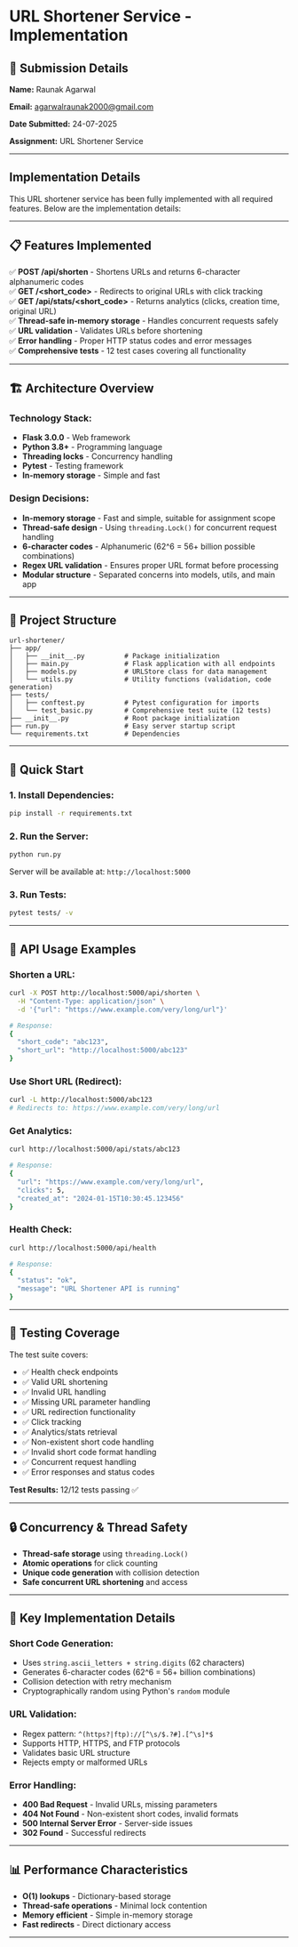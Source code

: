 # URL Shortener Service - Implementation

## 📝 **Submission Details**

**Name:** Raunak Agarwal

**Email:** agarwalraunak2000@gmail.com

**Date Submitted:** 24-07-2025

**Assignment:** URL Shortener Service


---

##  **Implementation Details**

This URL shortener service has been fully implemented with all required features. Below are the implementation details:

---

## 📋 **Features Implemented**

✅ **POST /api/shorten** - Shortens URLs and returns 6-character alphanumeric codes  
✅ **GET /<short_code>** - Redirects to original URLs with click tracking  
✅ **GET /api/stats/<short_code>** - Returns analytics (clicks, creation time, original URL)  
✅ **Thread-safe in-memory storage** - Handles concurrent requests safely  
✅ **URL validation** - Validates URLs before shortening  
✅ **Error handling** - Proper HTTP status codes and error messages  
✅ **Comprehensive tests** - 12 test cases covering all functionality

---

## 🏗️ **Architecture Overview**

### **Technology Stack:**

- **Flask 3.0.0** - Web framework
- **Python 3.8+** - Programming language
- **Threading locks** - Concurrency handling
- **Pytest** - Testing framework
- **In-memory storage** - Simple and fast

### **Design Decisions:**

- **In-memory storage** - Fast and simple, suitable for assignment scope
- **Thread-safe design** - Using `threading.Lock()` for concurrent request handling
- **6-character codes** - Alphanumeric (62^6 = 56+ billion possible combinations)
- **Regex URL validation** - Ensures proper URL format before processing
- **Modular structure** - Separated concerns into models, utils, and main app

---

## 📁 **Project Structure**

```
url-shortener/
├── app/
│   ├── __init__.py          # Package initialization
│   ├── main.py              # Flask application with all endpoints
│   ├── models.py            # URLStore class for data management
│   └── utils.py             # Utility functions (validation, code generation)
├── tests/
│   ├── conftest.py          # Pytest configuration for imports
│   └── test_basic.py        # Comprehensive test suite (12 tests)
├── __init__.py              # Root package initialization
├── run.py                   # Easy server startup script
└── requirements.txt         # Dependencies
```

---

## 🚦 **Quick Start**

### **1. Install Dependencies:**

```bash
pip install -r requirements.txt
```

### **2. Run the Server:**

```bash
python run.py
```

Server will be available at: `http://localhost:5000`

### **3. Run Tests:**

```bash
pytest tests/ -v
```

---

## 🔧 **API Usage Examples**

### **Shorten a URL:**

```bash
curl -X POST http://localhost:5000/api/shorten \
  -H "Content-Type: application/json" \
  -d '{"url": "https://www.example.com/very/long/url"}'

# Response:
{
  "short_code": "abc123",
  "short_url": "http://localhost:5000/abc123"
}
```

### **Use Short URL (Redirect):**

```bash
curl -L http://localhost:5000/abc123
# Redirects to: https://www.example.com/very/long/url
```

### **Get Analytics:**

```bash
curl http://localhost:5000/api/stats/abc123

# Response:
{
  "url": "https://www.example.com/very/long/url",
  "clicks": 5,
  "created_at": "2024-01-15T10:30:45.123456"
}
```

### **Health Check:**

```bash
curl http://localhost:5000/api/health

# Response:
{
  "status": "ok",
  "message": "URL Shortener API is running"
}
```

---

## 🧪 **Testing Coverage**

The test suite covers:

- ✅ Health check endpoints
- ✅ Valid URL shortening
- ✅ Invalid URL handling
- ✅ Missing URL parameter handling
- ✅ URL redirection functionality
- ✅ Click tracking
- ✅ Analytics/stats retrieval
- ✅ Non-existent short code handling
- ✅ Invalid short code format handling
- ✅ Concurrent request handling
- ✅ Error responses and status codes

**Test Results:** 12/12 tests passing ✅

---

## 🔒 **Concurrency & Thread Safety**

- **Thread-safe storage** using `threading.Lock()`
- **Atomic operations** for click counting
- **Unique code generation** with collision detection
- **Safe concurrent URL shortening** and access

---

## 🎯 **Key Implementation Details**

### **Short Code Generation:**

- Uses `string.ascii_letters + string.digits` (62 characters)
- Generates 6-character codes (62^6 = 56+ billion combinations)
- Collision detection with retry mechanism
- Cryptographically random using Python's `random` module

### **URL Validation:**

- Regex pattern: `^(https?|ftp)://[^\s/$.?#].[^\s]*$`
- Supports HTTP, HTTPS, and FTP protocols
- Validates basic URL structure
- Rejects empty or malformed URLs

### **Error Handling:**

- **400 Bad Request** - Invalid URLs, missing parameters
- **404 Not Found** - Non-existent short codes, invalid formats
- **500 Internal Server Error** - Server-side issues
- **302 Found** - Successful redirects

---

## 📊 **Performance Characteristics**

- **O(1) lookups** - Dictionary-based storage
- **Thread-safe operations** - Minimal lock contention
- **Memory efficient** - Simple in-memory storage
- **Fast redirects** - Direct dictionary access

---
